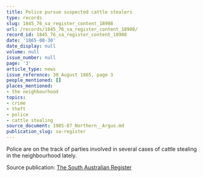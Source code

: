 ```yaml
---
title: Police pursue suspected cattle stealers
type: records
slug: 1845_76_sa_register_content_18908
url: /records/1845_76_sa_register_content_18908/
record_id: 1845_76_sa_register_content_18908
date: '1865-08-30'
date_display: null
volume: null
issue_number: null
page: '3'
article_type: news
issue_reference: 30 August 1865, page 3
people_mentioned: []
places_mentioned:
- the neighbourhood
topics:
- crime
- theft
- police
- cattle stealing
source_document: 1985-87_Northern__Argus.md
publication_slug: sa-register
---
```


Police are on the track of parties involved in several cases of cattle stealing in the neighbourhood lately.

Source publication: [The South Australian Register](/publications/sa-register/)
